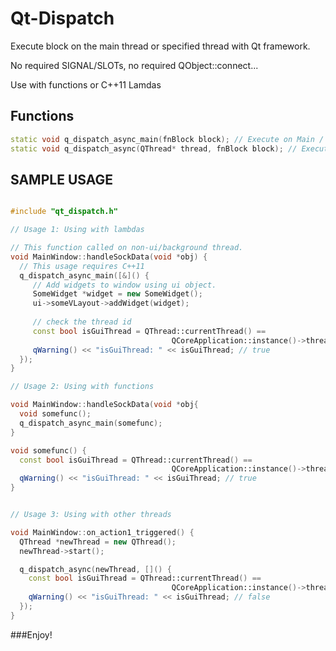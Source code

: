 Qt-Dispatch
===========

Execute block on the main thread or specified thread with Qt framework. 

No required SIGNAL/SLOTs, no required QObject::connect...

Use with functions or C++11 Lamdas 

Functions
------------

```cpp
static void q_dispatch_async_main(fnBlock block); // Execute on Main / UI thread.
static void q_dispatch_async(QThread* thread, fnBlock block); // Execute on some thread.
```

SAMPLE USAGE
------------

```cpp

#include "qt_dispatch.h"

// Usage 1: Using with lambdas

// This function called on non-ui/background thread.
void MainWindow::handleSockData(void *obj) {
  // This usage requires C++11 
  q_dispatch_async_main([&]() {
     // Add widgets to window using ui object. 
     SomeWidget *widget = new SomeWidget();
     ui->someVLayout->addWidget(widget);
     
     // check the thread id
     const bool isGuiThread = QThread::currentThread() ==
                                    QCoreApplication::instance()->thread();
     qWarning() << "isGuiThread: " << isGuiThread; // true
  });
}

// Usage 2: Using with functions

void MainWindow::handleSockData(void *obj{
  void somefunc();
  q_dispatch_async_main(somefunc);
}

void somefunc() {
  const bool isGuiThread = QThread::currentThread() ==
                                    QCoreApplication::instance()->thread();
  qWarning() << "isGuiThread: " << isGuiThread; // true
}


// Usage 3: Using with other threads

void MainWindow::on_action1_triggered() {
  QThread *newThread = new QThread();
  newThread->start();

  q_dispatch_async(newThread, []() {
    const bool isGuiThread = QThread::currentThread() ==
                                    QCoreApplication::instance()->thread();
    qWarning() << "isGuiThread: " << isGuiThread; // false
  });
}
```

###Enjoy!
